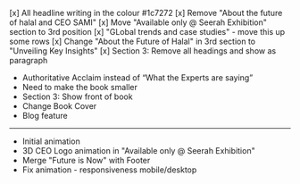 [x] All headline writing in the colour #1c7272
[x] Remove "About the future of halal and CEO SAMI"
[x] Move "Available only @ Seerah Exhibition" section to 3rd position
[x] "GLobal trends and case studies" - move this up some rows
[x] Change "About the Future of Halal" in 3rd section to "Unveiling Key Insights"
[x] Section 3: Remove all headings and show as paragraph
- Authoritative Acclaim instead of “What the Experts are saying”
- Need to make the book smaller
- Section 3: Show front of book
- Change Book Cover
- Blog feature

-------------------------------------------------------------------------

- Initial animation
- 3D CEO Logo animation in "Available only @ Seerah Exhibition"
- Merge "Future is Now" with Footer
- Fix animation - responsiveness mobile/desktop